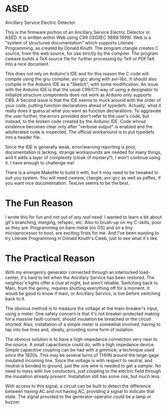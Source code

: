 ASED
=========
Ancillary Service Electric Detector


This is the firmware portion of an Ancillary Service Electric Detector or ASED.
It is written within Web using C99 (ISO/IEC 9899:1999). Web is a "system of
structured documentation" which supports Literate Programming, as created by
Donald Knuth. The program ctangle creates C source, from the web source, for
use strictly by the compiler. The program cweave builds a TeX source file for
further processing by TeX or PDFTeX into a nice document.

This does not rely on Arduino's IDE and for this reason the C code will compile
using the gnu compiler, avr-gcc along with avr-libc. It should also compile in
the Arduino IDE as a "Sketch", with some modification. An issue with the
Arduino IDE is that the usual  C99/C11 way of using a designator to initialize
structure components does not work as Arduino only supports C89.
A Second issue is that the IDE seems to muck around with the order of your code,
putting function declarations ahead of typedefs. Actually, what it really does 
it guess at what you want as function declarations. To aggravate the user
further, the errors provided don't refer to the user's code, but instead, to the
broken code created by the Arduino IDE. Code whose existence becomes clear only
after "verbose output" is enabled and the adulterated code is inspected. The
official workaround is to put typedefs into a header file.
   
Since the IDE is generally weak, error/warning reporting is poor, documentation
is lacking, strange workarounds are needed for many things, and it adds a layer
of complexity (cloak of mystery?), I won't continue using it. I have enough to
challenge me! 

There is a simple Makefile to build it with, but it may need to be tweaked to
suit you system. You will need cweave, ctangle, avr-gcc as well as pdftex, if
you want nice documentation. TexLive seems to be the best.

# The Fun Reason
I wrote this for fun and not out of any *real* need. I wanted to learn a bit
about git's branching, merging, refspec, etc. Also to brush-up on my C-skills,
poor as they are. Programming on bare-metal (no OS) and on a tiny microprocessor
to boot, are exciting firsts for me. And I've been wanting to try Literate
Programming in Donald Knuth's Cweb, just to see what it's like. 

# The Practical Reason
With my emergency generator connected through an interlocked load-center, it's
hard to tell when the Ancillary Service has been restored. The neighbor's
lights offer a clue at night, but aren't reliable. Switching back to Main, from
the genny, requires shutting everything off for a moment. It would be good to
know if main, or Ancillary Service, is live before switching back to it.

The obvious method is to measure the voltage at the main-breaker's input, using
a meter. One safety concern is that it's not breaker-protected making for a
massive fault-current, should insulation be breached or the circuit shorted.
Also, installation of a simple meter is somewhat involved, having to tap into
live lines and, ideally, providing some form of isolation. 

The obvious solution is to have a high-impedance connection very near to the
source. A small capacitance could do, with a high impedance device.
Simple capacitive coupling can be had with a *gimmick*; a technique used since
the 1920s. This may be several turns of THHN around the large-gage insulated
incoming line. Since the voltage is with respect to neutral, and neutral is
bonded to ground, just the one wire is needed to get a *sample*. No need to mess
with live conductors, just coupling to the electric field through the insulation
already present. Installation still has some risk, but much less.

With access to this signal, a circuit can be built to detect the difference
between having AC and not having AC, providing a signal to indicate that state.
The signal provided to the generator-operator could be a lamp or buzzer.  

